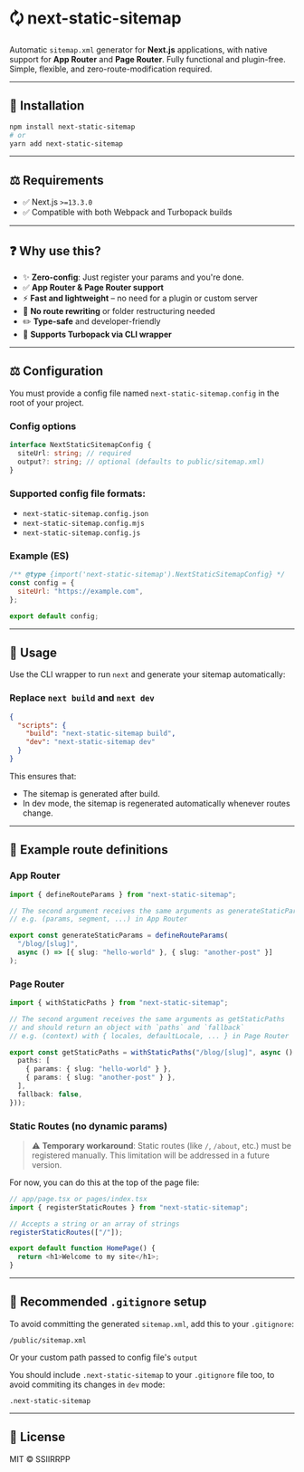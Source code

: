 # 🗘️ next-static-sitemap

Automatic `sitemap.xml` generator for **Next.js** applications, with native support for **App Router** and **Page Router**. Fully functional and plugin-free. Simple, flexible, and zero-route-modification required.

---

## 🚀 Installation

```bash
npm install next-static-sitemap
# or
yarn add next-static-sitemap
```

---

## ⚖️ Requirements

- ✅ Next.js `>=13.3.0`
- ✅ Compatible with both Webpack and Turbopack builds

---

## ❓ Why use this?

- ✨ **Zero-config**: Just register your params and you're done.
- ✅ **App Router & Page Router support**
- ⚡ **Fast and lightweight** – no need for a plugin or custom server
- 🚫 **No route rewriting** or folder restructuring needed
- ✏️ **Type-safe** and developer-friendly
- 🚀 **Supports Turbopack via CLI wrapper**

---

## ⚖️ Configuration

You must provide a config file named `next-static-sitemap.config` in the root of your project.

### Config options

```ts
interface NextStaticSitemapConfig {
  siteUrl: string; // required
  output?: string; // optional (defaults to public/sitemap.xml)
}
```

### Supported config file formats:

- `next-static-sitemap.config.json`
- `next-static-sitemap.config.mjs`
- `next-static-sitemap.config.js`

### Example (ES)

```js
/** @type {import('next-static-sitemap').NextStaticSitemapConfig} */
const config = {
  siteUrl: "https://example.com",
};

export default config;
```

---

## 🥮 Usage

Use the CLI wrapper to run `next` and generate your sitemap automatically:

### Replace `next build` and `next dev`

```json
{
  "scripts": {
    "build": "next-static-sitemap build",
    "dev": "next-static-sitemap dev"
  }
}
```

This ensures that:

- The sitemap is generated after build.
- In dev mode, the sitemap is regenerated automatically whenever routes change.

---

## 🚤 Example route definitions

### App Router

```ts
import { defineRouteParams } from "next-static-sitemap";

// The second argument receives the same arguments as generateStaticParams
// e.g. (params, segment, ...) in App Router

export const generateStaticParams = defineRouteParams(
  "/blog/[slug]",
  async () => [{ slug: "hello-world" }, { slug: "another-post" }]
);
```

### Page Router

```ts
import { withStaticPaths } from "next-static-sitemap";

// The second argument receives the same arguments as getStaticPaths
// and should return an object with `paths` and `fallback`
// e.g. (context) with { locales, defaultLocale, ... } in Page Router

export const getStaticPaths = withStaticPaths("/blog/[slug]", async () => ({
  paths: [
    { params: { slug: "hello-world" } },
    { params: { slug: "another-post" } },
  ],
  fallback: false,
}));
```

### Static Routes (no dynamic params)

> ⚠️ **Temporary workaround**: Static routes (like `/`, `/about`, etc.) must be registered manually. This limitation will be addressed in a future version.

For now, you can do this at the top of the page file:

```ts
// app/page.tsx or pages/index.tsx
import { registerStaticRoutes } from "next-static-sitemap";

// Accepts a string or an array of strings
registerStaticRoutes(["/"]);

export default function HomePage() {
  return <h1>Welcome to my site</h1>;
}
```

---

## 💜 Recommended `.gitignore` setup

To avoid committing the generated `sitemap.xml`, add this to your `.gitignore`:

```
/public/sitemap.xml
```

Or your custom path passed to config file's `output`

You should include `.next-static-sitemap` to your `.gitignore` file too, to avoid commiting its changes in `dev` mode:

```
.next-static-sitemap
```

---

## 📄 License

MIT © SSIIRRPP
